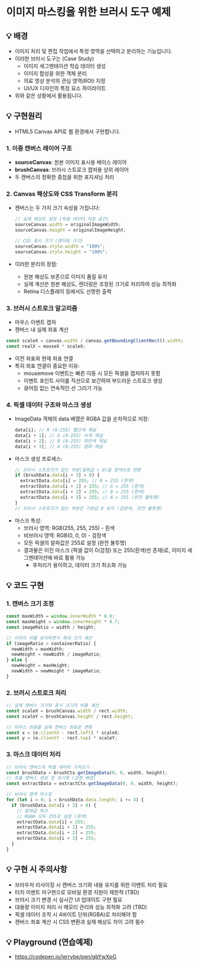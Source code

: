 # 이미지 마스킹을 위한 브러시 도구 예제

## 💡 배경

- 이미지 처리 및 편집 작업에서 특정 영역을 선택하고 분리하는 기능입니다.
- 이러한 브러시 도구는 (Case Study)
  - 이미지 세그멘테이션 학습 데이터 생성
  - 이미지 합성을 위한 객체 분리
  - 의료 영상 분석의 관심 영역(ROI) 지정
  - UI/UX 디자인의 특정 요소 하이라이트
- 위와 같은 상황에서 활용됩니다.

## 💡 구현원리

- HTML5 Canvas API로 웹 환경에서 구현합니다.

### 1. 이중 캔버스 레이어 구조

- **sourceCanvas**: 원본 이미지 표시용 베이스 레이어
- **brushCanvas**: 브러시 스트로크 캡처용 상위 레이어
- 두 캔버스의 정확한 중첩을 위한 포지셔닝 처리

### 2. Canvas 해상도와 CSS Transform 분리

- 캔버스는 두 가지 크기 속성을 가집니다:

  ```jsx
  // 실제 해상도 설정 (픽셀 데이터 저장 공간)
  sourceCanvas.width = originalImageWidth;
  sourceCanvas.height = originalImageHeight;

  // CSS 표시 크기 (렌더링 크기)
  sourceCanvas.style.width = "100%";
  sourceCanvas.style.height = "100%";
  ```

- 이러한 분리의 장점:
  - 원본 해상도 보존으로 이미지 품질 유지
  - 실제 계산은 원본 해상도, 렌더링은 조정된 크기로 처리하여 성능 최적화
  - Retina 디스플레이 등에서도 선명한 출력

### 3. 브러시 스트로크 알고리즘

- 마우스 이벤트 캡처
- 캔버스 내 실제 좌표 계산

```jsx
const scaleX = canvas.width / canvas.getBoundingClientRect().width;
const realX = mouseX * scaleX;
```

- 이전 좌표와 현재 좌표 연결
- 특히 좌표 연결이 중요한 이유:
  - mousemove 이벤트는 빠른 이동 시 모든 픽셀을 캡처하지 못함
  - 이벤트 포인트 사이를 직선으로 보간하여 부드러운 스트로크 생성
  - 끊어짐 없는 연속적인 선 그리기 가능

### 4. 픽셀 데이터 구조와 마스크 생성

- ImageData 객체의 data 배열은 RGBA 값을 순차적으로 저장:
  ```jsx
  data[i]; // R (0-255) 빨간색 채널
  data[i + 1]; // G (0-255) 녹색 채널
  data[i + 2]; // B (0-255) 파란색 채널
  data[i + 3]; // A (0-255) 알파 채널
  ```
- 마스크 생성 프로세스:
  ```jsx
  // 브러시 스트로크가 있는 부분(알파값 > 0)을 흰색으로 변환
  if (brushData.data[i + 3] > 0) {
    extractData.data[i] = 255; // R = 255 (흰색)
    extractData.data[i + 1] = 255; // G = 255 (흰색)
    extractData.data[i + 2] = 255; // B = 255 (흰색)
    extractData.data[i + 3] = 255; // A = 255 (완전 불투명)
  }
  // 브러시 스트로크가 없는 부분은 기본값 0 유지 (검정색, 완전 불투명)
  ```
- 마스크 특성:
  - 브러시 영역: RGB(255, 255, 255) - 흰색
  - 비브러시 영역: RGB(0, 0, 0) - 검정색
  - 모든 픽셀의 알파값은 255로 설정 (완전 불투명)
  - 결과물은 이진 마스크 (픽셀 값이 0(검정) 또는 255(흰색)만 존재)로, 이미지 세그멘테이션에 바로 활용 가능
    - 후처리가 용이하고, 데이터 크기 최소화 가능

## 💡 코드 구현

### 1. 캔버스 크기 조정

```jsx
const maxWidth = window.innerWidth * 0.9;
const maxHeight = window.innerHeight * 0.7;
const imageRatio = width / height;

// 이미지 비율 유지하면서 최대 크기 계산
if (imageRatio > containerRatio) {
  newWidth = maxWidth;
  newHeight = newWidth / imageRatio;
} else {
  newHeight = maxHeight;
  newWidth = newHeight * imageRatio;
}
```

### 2. 브러시 스트로크 처리

```jsx
// 실제 캔버스 크기와 표시 크기의 비율 계산
const scaleX = brushCanvas.width / rect.width;
const scaleY = brushCanvas.height / rect.height;

// 마우스 좌표를 실제 캔버스 좌표로 변환
const x = (e.clientX - rect.left) * scaleX;
const y = (e.clientY - rect.top) * scaleY;
```

### 3. 마스크 데이터 처리

```jsx
// 브러시 캔버스의 픽셀 데이터 가져오기
const brushData = brushCtx.getImageData(0, 0, width, height);
// 추출 캔버스 생성 및 초기화 (검정 배경)
const extractData = extractCtx.getImageData(0, 0, width, height);

// 브러시 영역 마스킹
for (let i = 0; i < brushData.data.length; i += 4) {
  if (brushData.data[i + 3] > 0) {
    // 알파값 체크
    // RGBA 모두 255로 설정 (흰색)
    extractData.data[i] = 255;
    extractData.data[i + 1] = 255;
    extractData.data[i + 2] = 255;
    extractData.data[i + 3] = 255;
  }
}
```

## 💡 구현 시 주의사항

- 브라우저 리사이징 시 캔버스 크기와 내용 유지를 위한 이벤트 처리 필요
- 터치 이벤트 미구현으로 모바일 환경 지원이 제한적 (TBD)
- 브러시 크기 변경 시 실시간 UI 업데이트 구현 필요
- 대용량 이미지 처리 시 메모리 관리와 성능 최적화 고려 (TBD)
- 픽셀 데이터 조작 시 4바이트 단위(RGBA)로 처리해야 함
- 캔버스 좌표 계산 시 CSS 변환과 실제 해상도 차이 고려 필수

## 💡 Playground (연습예제)

- https://codepen.io/lerrybe/pen/gbYwXpG

